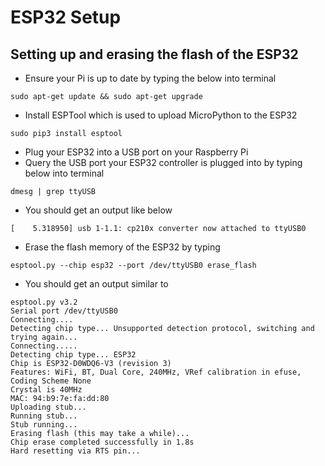 # ESP32 Setup

## Setting up and erasing the flash of the ESP32

- Ensure your Pi is up to date by typing the below into terminal
```
sudo apt-get update && sudo apt-get upgrade
```

- Install ESPTool which is used to upload MicroPython to the ESP32
```
sudo pip3 install esptool
```
- Plug your ESP32 into a USB port on your Raspberry Pi
- Query the USB port your ESP32 controller is plugged into by typing below into terminal
```
dmesg | grep ttyUSB
```
- You should get an output like below
```
[    5.318950] usb 1-1.1: cp210x converter now attached to ttyUSB0
```
- Erase the flash memory of the ESP32 by typing

```
esptool.py --chip esp32 --port /dev/ttyUSB0 erase_flash
```
- You should get an output similar to
```
esptool.py v3.2
Serial port /dev/ttyUSB0
Connecting....
Detecting chip type... Unsupported detection protocol, switching and trying again...
Connecting.....
Detecting chip type... ESP32
Chip is ESP32-D0WDQ6-V3 (revision 3)
Features: WiFi, BT, Dual Core, 240MHz, VRef calibration in efuse, Coding Scheme None
Crystal is 40MHz
MAC: 94:b9:7e:fa:dd:80
Uploading stub...
Running stub...
Stub running...
Erasing flash (this may take a while)...
Chip erase completed successfully in 1.8s
Hard resetting via RTS pin...

```